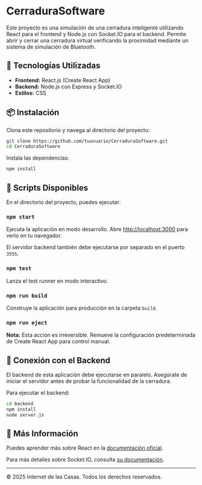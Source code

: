 # CerraduraSoftware

Este proyecto es una simulación de una cerradura inteligente utilizando React para el frontend y Node.js con Socket.IO para el backend. Permite abrir y cerrar una cerradura virtual verificando la proximidad mediante un sistema de simulación de Bluetooth.

## 🚀 Tecnologías Utilizadas

- **Frontend:** React.js (Create React App)
- **Backend:** Node.js con Express y Socket.IO
- **Estilos:** CSS

## 📦 Instalación

Clona este repositorio y navega al directorio del proyecto:

```sh
git clone https://github.com/tuusuario/CerraduraSoftware.git
cd CerraduraSoftware
```

Instala las dependencias:

```sh
npm install
```

## 🔧 Scripts Disponibles

En el directorio del proyecto, puedes ejecutar:

### `npm start`

Ejecuta la aplicación en modo desarrollo.
Abre [http://localhost:3000](http://localhost:3000) para verlo en tu navegador.

El servidor backend también debe ejecutarse por separado en el puerto `3555`.

### `npm test`

Lanza el test runner en modo interactivo.

### `npm run build`

Construye la aplicación para producción en la carpeta `build`.

### `npm run eject`

**Nota:** Esta acción es irreversible. Remueve la configuración predeterminada de Create React App para control manual.

## 🔌 Conexión con el Backend

El backend de esta aplicación debe ejecutarse en paralelo. Asegúrate de iniciar el servidor antes de probar la funcionalidad de la cerradura.

Para ejecutar el backend:

```sh
cd backend
npm install
node server.js
```

## 📖 Más Información

Puedes aprender más sobre React en la [documentación oficial](https://reactjs.org/).

Para más detalles sobre Socket.IO, consulta [su documentación](https://socket.io/docs/).

---

© 2025 Internet de las Casas. Todos los derechos reservados.


